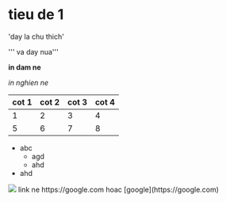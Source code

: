 # tieu de 1
'day la chu thich'

''' va day nua'''

**in dam ne**

*in nghien ne*

|cot 1 |cot 2| cot 3|cot 4|
|-----|------|-----|-----|
|1|2|3|4|
|5|6|7|8|

- abc
    - agd
    - ahd
- ahd
<img src= "https://images.unsplash.com/photo-1612172760424-6959cdd370d3?ixlib=rb-1.2.1&ixid=MnwxMjA3fDB8MHxwaG90by1wYWdlfHx8fGVufDB8fHx8&auto=format&fit=crop&w=1470&q=80">
link ne https://google.com hoac [google](https://google.com)
